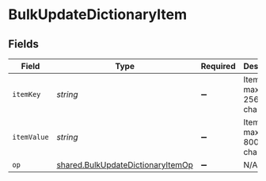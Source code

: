 # BulkUpdateDictionaryItem


## Fields

| Field                                                                                  | Type                                                                                   | Required                                                                               | Description                                                                            | Example                                                                                |
| -------------------------------------------------------------------------------------- | -------------------------------------------------------------------------------------- | -------------------------------------------------------------------------------------- | -------------------------------------------------------------------------------------- | -------------------------------------------------------------------------------------- |
| `itemKey`                                                                              | *string*                                                                               | :heavy_minus_sign:                                                                     | Item key, maximum 256 characters.                                                      | test-key                                                                               |
| `itemValue`                                                                            | *string*                                                                               | :heavy_minus_sign:                                                                     | Item value, maximum 8000 characters.                                                   | test-value                                                                             |
| `op`                                                                                   | [shared.BulkUpdateDictionaryItemOp](../../models/shared/bulkupdatedictionaryitemop.md) | :heavy_minus_sign:                                                                     | N/A                                                                                    |                                                                                        |